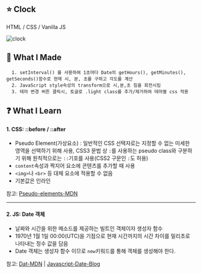 ## :star: Clock

HTML / CSS / Vanilla JS
<br/>

![clock](https://user-images.githubusercontent.com/76716519/132076438-1d8d5566-106a-4878-9325-6e224c71e97e.gif)

## 🔨 What I Made

```
  1. setInterval() 를 사용하여 1초마다 Date의 getHours(), getMinutes(), getSeconds()함수로 현재 시, 분, 초를 구하고 각도를 계산
  2. JavaScript style속성의 transform으로 시,분,초 침을 회전시킴
  3. 테마 변경 버튼 클릭시, 토글로 .light class를 추가/제거하여 테마별 css 적용
```

## :question: What I Learn

#### 1. CSS: ::before / ::after

- Pseudo Element(가상요소) : 일반적인 CSS 선택자로는 지정할 수 없는 미세한 영역을 선택하기 위해 사용, CSS3 문법 상 `:`를 사용하는 pseudo class와 구분하기 위해 원칙적으로는 `::`기호를 사용(CSS2 구문인 `:`도 허용)
- `content`속성과 짝지어 요소에 콘텐츠를 추가할 때 사용
- `<img>`나 `<br>` 등 대체 요소에 적용할 수 없음
- 기본값은 인라인

참고: [Pseudo-elements-MDN](https://developer.mozilla.org/en-US/docs/Web/CSS/Pseudo-elements)

<hr/>

#### 2. JS: Date 객체

- 날짜와 시간을 위한 메소드를 제공하는 빌트인 객체이자 생성자 함수
- 1970년 1월 1일 00:00(UTC)을 기점으로 현재 시간까지의 시간 차이를 밀리초로 나타내는 정수 값을 담음
- Date 객체는 생성자 함수 이므로 `new`키워드를 통해 객체를 생성해야 한다.

참고: [Dat-MDN](https://developer.mozilla.org/ko/docs/Web/JavaScript/Reference/Global_Objects/Date) | [Javascript-Date-Blog](https://poiemaweb.com/js-date)
